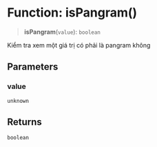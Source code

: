 # Function: isPangram()

> **isPangram**(`value`): `boolean`

Kiểm tra xem một giá trị có phải là pangram không

## Parameters

### value

`unknown`

## Returns

`boolean`
